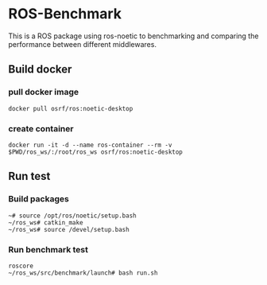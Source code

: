 # ROS-Benchmark
This is a ROS package using ros-noetic to benchmarking and comparing the performance between different middlewares.

## Build docker
### pull docker image
    docker pull osrf/ros:noetic-desktop

### create container
    docker run -it -d --name ros-container --rm -v $PWD/ros_ws/:/root/ros_ws osrf/ros:noetic-desktop


## Run test
### Build packages
    ~# source /opt/ros/noetic/setup.bash 
    ~/ros_ws# catkin_make
    ~/ros_ws# source /devel/setup.bash 

### Run  benchmark test
    roscore
    ~/ros_ws/src/benchmark/launch# bash run.sh
